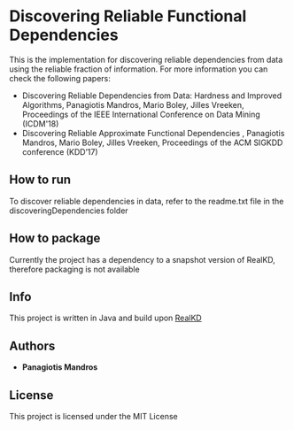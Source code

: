 # Discovering Reliable Functional Dependencies

This is the implementation for discovering reliable dependencies from data using the reliable fraction of information. For more information you can check the following papers:
- Discovering Reliable Dependencies from Data: Hardness and Improved Algorithms, Panagiotis Mandros, Mario Boley, Jilles Vreeken, Proceedings of the IEEE International Conference on Data Mining (ICDM'18) 
- Discovering Reliable Approximate Functional Dependencies , Panagiotis Mandros, Mario Boley, Jilles Vreeken, Proceedings of the ACM SIGKDD conference (KDD’17)

## How to run

To discover reliable dependencies in data, refer to the readme.txt file in the discoveringDependencies folder

## How to package

Currently the project has a dependency to a snapshot version of RealKD, therefore packaging is not available

## Info

This project is written in Java and build upon [RealKD](http://www.realkd.org/realkd-library/)


## Authors

* **Panagiotis Mandros** 

## License

This project is licensed under the MIT License 
